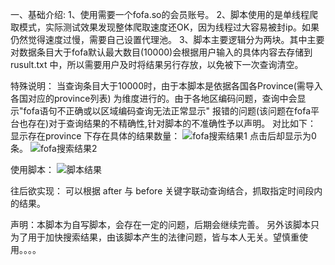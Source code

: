 一、基础介绍:
1、使用需要一个fofa.so的会员账号。
2、脚本使用的是单线程爬取模式，实际测试效果发现整体爬取速度还OK，因为线程过大容易被封ip。如果仍然觉得速度过慢，需要自己设置代理池。
3、脚本主要逻辑分为两块。其中主要对数据条目大于fofa默认最大数目(10000)会根据用户输入的具体内容去存储到rusult.txt 中，所以需要用户及时将结果另行存放，以免被下一次查询清空。

特殊说明：
    当查询条目大于10000时，由于本脚本是依据各国各Province(需导入各国对应的province列表) 为维度进行的。由于各地区编码问题，查询中会显示"fofa语句不正确或以区域编码查询无法正常显示" 报错的问题(该问题在fofa平台也存在)对于查询结果的不精确性,针对脚本的不准确性予以声明。
对比如下：
显示存在province 下存在具体的结果数量：
![fofa搜索结果1](https://user-images.githubusercontent.com/97209108/148335271-287932b9-ef3f-43dd-8110-8c175f2e629d.jpg)
点击后却显示为0条。
![fofa搜索结果2](https://user-images.githubusercontent.com/97209108/148335316-249e6f99-cce9-409f-a3f4-45e2c3295ee2.jpg)

使用脚本：
![脚本结果](https://user-images.githubusercontent.com/97209108/148335591-088151f7-0841-4273-a01b-04cf44498618.jpg)

往后欲实现：
可以根据 after 与 before 关键字联动查询结合，抓取指定时间段内的结果。

声明：本脚本为自写脚本，会存在一定的问题，后期会继续完善。 
另外该脚本只为了用于加快搜索结果，由该脚本产生的法律问题，皆与本人无关。望慎重使用。。。。


